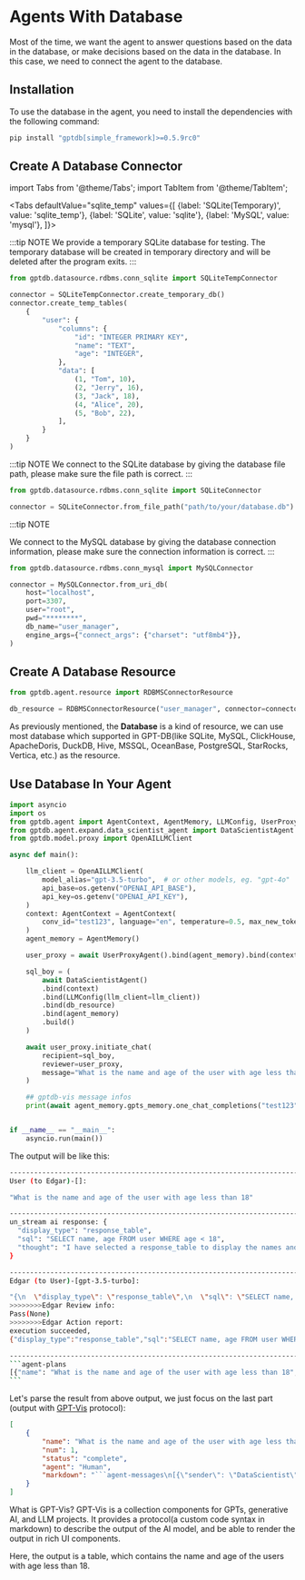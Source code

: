 # Agents With Database

Most of the time, we want the agent to answer questions based on the data in the database,
or make decisions based on the data in the database. In this case, we need to connect 
the agent to the database.

## Installation

To use the database in the agent, you need to install the dependencies with the following command:

```bash
pip install "gptdb[simple_framework]>=0.5.9rc0"
```

## Create A Database Connector

import Tabs from '@theme/Tabs';
import TabItem from '@theme/TabItem';

<Tabs
  defaultValue="sqlite_temp"
  values={[
    {label: 'SQLite(Temporary)', value: 'sqlite_temp'},
    {label: 'SQLite', value: 'sqlite'},
    {label: 'MySQL', value: 'mysql'},
  ]}>

<TabItem value="sqlite_temp" label="sqlite_temp">

:::tip NOTE
We provide a temporary SQLite database for testing. The temporary database will be 
created in temporary directory and will be deleted after the program exits.
:::

```python
from gptdb.datasource.rdbms.conn_sqlite import SQLiteTempConnector

connector = SQLiteTempConnector.create_temporary_db()
connector.create_temp_tables(
    {
        "user": {
            "columns": {
                "id": "INTEGER PRIMARY KEY",
                "name": "TEXT",
                "age": "INTEGER",
            },
            "data": [
                (1, "Tom", 10),
                (2, "Jerry", 16),
                (3, "Jack", 18),
                (4, "Alice", 20),
                (5, "Bob", 22),
            ],
        }
    }
)

```
</TabItem>

<TabItem value="sqlite" label="sqlite">

:::tip NOTE
We connect to the SQLite database by giving the database file path, please make sure the file path is correct.
:::

```python
from gptdb.datasource.rdbms.conn_sqlite import SQLiteConnector

connector = SQLiteConnector.from_file_path("path/to/your/database.db")
```

</TabItem>

<TabItem value="mysql" label="MySQL">

:::tip NOTE

We connect to the MySQL database by giving the database connection information, please 
make sure the connection information is correct.
:::

```python
from gptdb.datasource.rdbms.conn_mysql import MySQLConnector

connector = MySQLConnector.from_uri_db(
    host="localhost",
    port=3307,
    user="root",
    pwd="********",
    db_name="user_manager",
    engine_args={"connect_args": {"charset": "utf8mb4"}},
)
```
 
</TabItem>

</Tabs>


## Create A Database Resource

```python
from gptdb.agent.resource import RDBMSConnectorResource

db_resource = RDBMSConnectorResource("user_manager", connector=connector)
```

As previously mentioned, the **Database** is a kind of resource, we can use most database
which supported in GPT-DB(like SQLite, MySQL, ClickHouse, ApacheDoris, DuckDB, Hive, 
MSSQL, OceanBase, PostgreSQL, StarRocks, Vertica, etc.) as the resource.

## Use Database In Your Agent

```python
import asyncio
import os
from gptdb.agent import AgentContext, AgentMemory, LLMConfig, UserProxyAgent
from gptdb.agent.expand.data_scientist_agent import DataScientistAgent
from gptdb.model.proxy import OpenAILLMClient

async def main():

    llm_client = OpenAILLMClient(
        model_alias="gpt-3.5-turbo",  # or other models, eg. "gpt-4o"
        api_base=os.getenv("OPENAI_API_BASE"),
        api_key=os.getenv("OPENAI_API_KEY"),
    )
    context: AgentContext = AgentContext(
        conv_id="test123", language="en", temperature=0.5, max_new_tokens=2048
    )
    agent_memory = AgentMemory()

    user_proxy = await UserProxyAgent().bind(agent_memory).bind(context).build()

    sql_boy = (
        await DataScientistAgent()
        .bind(context)
        .bind(LLMConfig(llm_client=llm_client))
        .bind(db_resource)
        .bind(agent_memory)
        .build()
    )

    await user_proxy.initiate_chat(
        recipient=sql_boy,
        reviewer=user_proxy,
        message="What is the name and age of the user with age less than 18",
    )

    ## gptdb-vis message infos
    print(await agent_memory.gpts_memory.one_chat_completions("test123"))


if __name__ == "__main__":
    asyncio.run(main())

```

The output will be like this:

``````bash
--------------------------------------------------------------------------------
User (to Edgar)-[]:

"What is the name and age of the user with age less than 18"

--------------------------------------------------------------------------------
un_stream ai response: {
  "display_type": "response_table",
  "sql": "SELECT name, age FROM user WHERE age < 18",
  "thought": "I have selected a response_table to display the names and ages of users with an age less than 18. The SQL query retrieves the name and age columns from the user table where the age is less than 18."
}

--------------------------------------------------------------------------------
Edgar (to User)-[gpt-3.5-turbo]:

"{\n  \"display_type\": \"response_table\",\n  \"sql\": \"SELECT name, age FROM user WHERE age < 18\",\n  \"thought\": \"I have selected a response_table to display the names and ages of users with an age less than 18. The SQL query retrieves the name and age columns from the user table where the age is less than 18.\"\n}"
>>>>>>>>Edgar Review info: 
Pass(None)
>>>>>>>>Edgar Action report: 
execution succeeded,
{"display_type":"response_table","sql":"SELECT name, age FROM user WHERE age < 18","thought":"I have selected a response_table to display the names and ages of users with an age less than 18. The SQL query retrieves the name and age columns from the user table where the age is less than 18."}

--------------------------------------------------------------------------------
```agent-plans
[{"name": "What is the name and age of the user with age less than 18", "num": 1, "status": "complete", "agent": "Human", "markdown": "```agent-messages\n[{\"sender\": \"DataScientist\", \"receiver\": \"Human\", \"model\": \"gpt-3.5-turbo\", \"markdown\": \"```vis-chart\\n{\\\"sql\\\": \\\"SELECT name, age FROM user WHERE age < 18\\\", \\\"type\\\": \\\"response_table\\\", \\\"title\\\": \\\"\\\", \\\"describe\\\": \\\"I have selected a response_table to display the names and ages of users with an age less than 18. The SQL query retrieves the name and age columns from the user table where the age is less than 18.\\\", \\\"data\\\": [{\\\"name\\\": \\\"Tom\\\", \\\"age\\\": 10}, {\\\"name\\\": \\\"Jerry\\\", \\\"age\\\": 16}]}\\n```\"}]\n```"}]
```
``````

Let's parse the result from above output, we just focus on the last part
(output with [GPT-Vis](https://github.com/khulnasoft/GPT-Vis) protocol):
```json
[
    {
        "name": "What is the name and age of the user with age less than 18",
        "num": 1,
        "status": "complete",
        "agent": "Human",
        "markdown": "```agent-messages\n[{\"sender\": \"DataScientist\", \"receiver\": \"Human\", \"model\": \"gpt-3.5-turbo\", \"markdown\": \"```vis-chart\\n{\\\"sql\\\": \\\"SELECT name, age FROM user WHERE age < 18\\\", \\\"type\\\": \\\"response_table\\\", \\\"title\\\": \\\"\\\", \\\"describe\\\": \\\"I have selected a response_table to display the names and ages of users with an age less than 18. The SQL query retrieves the name and age columns from the user table where the age is less than 18.\\\", \\\"data\\\": [{\\\"name\\\": \\\"Tom\\\", \\\"age\\\": 10}, {\\\"name\\\": \\\"Jerry\\\", \\\"age\\\": 16}]}\\n```\"}]\n```"
    }
]
```
What is GPT-Vis? GPT-Vis is a collection components for GPTs, generative AI, and LLM projects. 
It provides a protocol(a custom code syntax in markdown) to describe the output of the AI model, 
and be able to render the output in rich UI components. 

Here, the output is a table, which contains the name and age of the users with age less than 18.